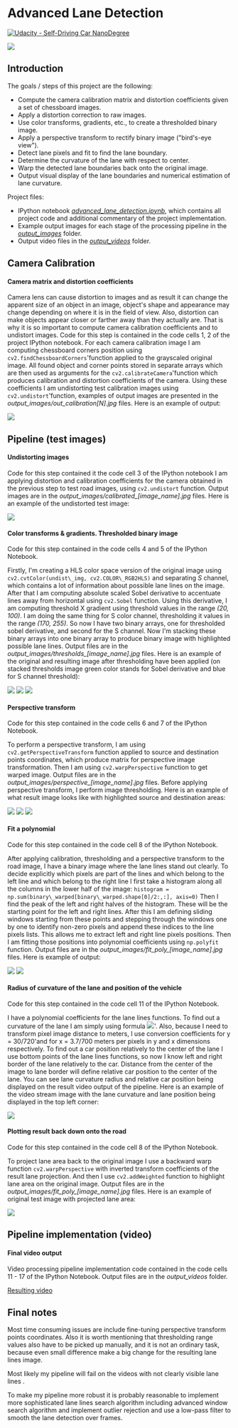 # Advanced Lane Detection

[![Udacity - Self-Driving Car NanoDegree](https://s3.amazonaws.com/udacity-sdc/github/shield-carnd.svg)](http://www.udacity.com/drive)

![](images/image13.png)

## Introduction

The goals / steps of this project are the following:

* Compute the camera calibration matrix and distortion coefficients given a set of chessboard images.
* Apply a distortion correction to raw images.
* Use color transforms, gradients, etc., to create a thresholded binary image.
* Apply a perspective transform to rectify binary image ("bird's-eye view").
* Detect lane pixels and fit to find the lane boundary.
* Determine the curvature of the lane with respect to center.
* Warp the detected lane boundaries back onto the original image.
* Output visual display of the lane boundaries and numerical estimation of lane curvature.

Project files:

* IPython notebook [_advanced\_lane\_detection.ipynb_](advanced_lane_detection.ipynb), which contains all project code and additional commentary of the project implementation.
* Example output images for each stage of the processing pipeline in the [_output\_images_](output_images/) folder.
* Output video files in the [_output\_videos_](output_videos/) folder.

## Camera Calibration
#### Camera matrix and distortion coefficients
Camera lens can cause distortion to images and as result it can change the apparent size of an object in an image, object's shape and appearance may change depending on where it is in the field of view. Also, distortion can make objects appear closer or farther away than they actually are. That is why it is so important to compute camera calibration coefficients and to undistort images.
Code for this step is contained in the code cells 1, 2 of the project IPython notebook.
For each camera calibration image I am computing chessboard corners position using `cv2.findChessboardCorners`'function applied to the grayscaled original image. All found object and corner points stored in separate arrays which are then used as arguments for the `cv2.calibrateCamera`'function which produces calibration and distortion coefficients of the camera. Using these coefficients I am undistorting test calibration images using `cv2.undistort`'function, examples of output images are presented in the _output\_images/out\_calibration[N].jpg_ files.
Here is an example of output:

![](images/image08.png)

## Pipeline (test images)
#### Undistorting images
Code for this step contained it the code cell 3 of the IPython notebook
I am applying distortion and calibration coefficients for the camera obtained in the previous step  to test road images, using `cv2.undistort` function. Output images are in the _output\_images/calibrated\_[image\_name].jpg_ files.
Here is an example of the undistorted test image:

![](images/image10.png)

#### Color transforms & gradients. Thresholded binary image

Code for this step contained in the code cells 4 and 5 of the IPython Notebook.

Firstly, I'm creating a HLS color space version of the original image using `cv2.cvtColor(undist\_img, cv2.COLOR\_RGB2HLS)` and separating *S* channel, which contains a lot of information about possible lane lines on the image. After that I am computing absolute scaled Sobel derivative to accentuate lines away from horizontal using `cv2.Sobel` function. Using this derivative, I am computing threshold X gradient using threshold values in the range _(20, 100)_. I am doing the same thing for S color channel, thresholding it values in the range _(170, 255)_. So now I have two binary arrays, one for thresholded sobel derivative, and second for the S channel. Now I'm stacking these binary arrays into one binary array to produce binary image with highlighted possible lane lines. Output files are in the _output\_images/thresholds\_[image\_name].jpg_ files.
Here is an example of the original and resulting image after thresholding have been applied (on stacked thresholds image green color stands for Sobel derivative and blue for S channel threshold):

![](images/image09.png)
![](images/image12.png)
![](images/image06.png)

#### Perspective transform

Code for this step contained in the code cells 6 and 7 of the IPython Notebook.

To perform a perspective transform, I am using `cv2.getPerspectiveTransform` function applied to source and destination points coordinates, which produce matrix for perspective image transformation. Then I am using `cv2.warpPerspective` function to get warped image. Output files are in the _output\_images/perspective\_[image\_name].jpg_ files.
Before applying perspective transform, I perform image thresholding. Here is an example of what result image looks like with highlighted source and destination areas:

![](images/image14.png)
![](images/image01.png)
![](images/image11.png)

#### Fit a polynomial

Code for this step contained in the code cell 8 of the IPython Notebook.

After applying calibration, thresholding and a perspective transform to the road image, I have a binary image where the lane lines stand out clearly. To decide explicitly which pixels are part of the lines and which belong to the left line and which belong to the right line I first take a histogram along all the columns in the lower half of the image: `histogram = np.sum(binary\_warped[binary\_warped.shape[0]/2:,:], axis=0)` Then I find the peak of the left and right halves of the histogram. These will be the starting point for the left and right lines. After this I am defining sliding windows starting from these points and stepping through the windows one by one to identify non-zero pixels and append these indices to the line pixels lists. This allows me to extract left and right line pixels positions. Then I am fitting those positions into polynomial coefficients using `np.polyfit` function.
Output files are in the _output\_images/fit\_poly\_[image\_name].jpg_ files.
Here is example of output:

![](images/image15.png)
![](images/image03.png)



#### Radius of curvature of the lane and position of the vehicle

Code for this step contained in the code cell 11 of the IPython Notebook.

I have a polynomial coefficients for the lane lines functions. To find out a curvature of the lane I am simply using formula ![](images/image07.png)'. Also, because I need to transform pixel image distance to meters, I use conversion coefficients for <span class="c13">y = 30/720'and for <span class="c13">x = 3.7/700 meters per pixels in y and x dimensions respectively.
To find out a car position relatively to the center of the lane I use bottom points of the lane lines functions, so now I know left and right border of the lane relatively to the car. Distance from the center of the image to lane border will define relative car position to the center of the lane. You can see lane curvature radius and relative car position being displayed on the result video output of the pipeline. Here is an example of the video stream image with the lane curvature and lane position being displayed in the top left corner:

![](images/image00.png)

#### Plotting result back down onto the road

Code for this step contained in the code cell 8 of the IPython Notebook.

To project lane area back to the original image I use a backward warp function `cv2.warpPerspective` with inverted transform coefficients of the result lane projection. And then I use `cv2.addWeighted` function to highlight lane area on the original image.
Output files are in the _output\_images/fit\_poly\_[image\_name].jpg_ files.
Here is an example of original test image with projected lane area:

![](images/image02.png)

## Pipeline implementation (video)

#### Final video output

Video processing pipeline implementation code contained in the code cells 11 - 17 of the IPython Notebook.
Output files are in the _output\_videos_ folder.

[Resulting video](./output_videos/project_video_result.mp4)

## Final notes

Most time consuming issues are include fine-tuning perspective transform points coordinates. Also it is worth mentioning that thresholding range values also have to be picked up manually, and it is not an ordinary task, because even small difference make a big change for the resulting lane lines image.

Most likely my pipeline will fail on the videos with not clearly visible lane lines .

To make my pipeline more robust it is probably reasonable to implement more sophisticated lane lines search algorithm including advanced window search algorithm and implement outlier rejection and use a low-pass filter to smooth the lane detection over frames.
